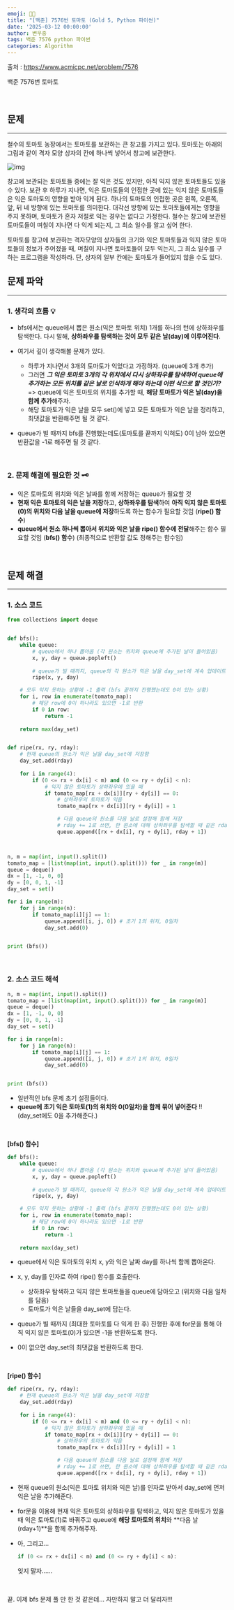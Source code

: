 ```yaml
---
emoji: 🏋🏻
title: "[백준] 7576번 토마토 (Gold 5, Python 파이썬)"
date: '2025-03-12 00:00:00'
author: 변우중
tags: 백준 7576 python 파이썬
categories: Algorithm
---
```

출처 : https://www.acmicpc.net/problem/7576

백준 7576번 토마토

&nbsp;

## 문제

---

철수의 토마토 농장에서는 토마토를 보관하는 큰 창고를 가지고 있다. 토마토는 아래의 그림과 같이 격자 모양 상자의 칸에 하나씩 넣어서 창고에 보관한다.

![img](https://u.acmicpc.net/de29c64f-dee7-4fe0-afa9-afd6fc4aad3a/Screen%20Shot%202021-06-22%20at%202.41.22%20PM.png)

창고에 보관되는 토마토들 중에는 잘 익은 것도 있지만, 아직 익지 않은 토마토들도 있을 수 있다. 보관 후 하루가 지나면, 익은 토마토들의 인접한 곳에 있는 익지 않은 토마토들은 익은 토마토의 영향을 받아 익게 된다. 하나의 토마토의 인접한 곳은 왼쪽, 오른쪽, 앞, 뒤 네 방향에 있는 토마토를 의미한다. 대각선 방향에 있는 토마토들에게는 영향을 주지 못하며, 토마토가 혼자 저절로 익는 경우는 없다고 가정한다. 철수는 창고에 보관된 토마토들이 며칠이 지나면 다 익게 되는지, 그 최소 일수를 알고 싶어 한다.

토마토를 창고에 보관하는 격자모양의 상자들의 크기와 익은 토마토들과 익지 않은 토마토들의 정보가 주어졌을 때, 며칠이 지나면 토마토들이 모두 익는지, 그 최소 일수를 구하는 프로그램을 작성하라. 단, 상자의 일부 칸에는 토마토가 들어있지 않을 수도 있다.

## 문제 파악

---

### 1. 생각의 흐름 💡

* bfs에서는 queue에서 뽑은 원소(익은 토마토 위치) 1개를 하나의 턴에 상하좌우를 탐색한다. 다시 말해, **상하좌우를 탐색하는 것이 모두 같은 날(day)에 이루어진다**.
* 여기서 깊이 생각해볼 문제가 있다.

  * 하루가 지나면서 3개의 토마토가 익었다고 가정하자. (queue에 3개 추가)
  * 그러면 ***그 익은 토마토 3개의 각 위치에서 다시 상하좌우를 탐색하여 queue에 추가하는 모든 위치를 같은 날로 인식하게 해야 하는데 어떤 식으로 할 것인가?***
    => queue에 익은 토마토의 위치를 추가할 때, **해당 토마토가 익은 날(day)을 함께 추가**해주자.
  * 해당 토마토가 익은 날을 모두 set()에 넣고 모든 토마토가 익은 날을 정리하고, 최댓값을 반환해주면 될 것 같다.
* queue가 빌 때까지 bfs를 진행했는데도(토마토를 끝까지 익혀도) 0이 남아 있으면 반환값을 -1로 해주면 될 것 같다.

&nbsp;

### 2. 문제 해결에 필요한 것 🗝️

* 익은 토마토의 위치와 익은 날짜를 함께 저장하는 queue가 필요할 것
* **현재 익은 토마토의 익은 날을 저장**하고, **상하좌우를 탐색**하여 **아직 익지 않은 토마토(0)의 위치와 다음 날을 queue에 저장**하도록 하는 함수가 필요할 것임 (**ripe() 함수**)
* **queue에서 원소 하나씩 뽑아서 위치와 익은 날을 ripe() 함수에 전달**해주는 함수 필요할 것임 (**bfs() 함수**)
  (최종적으로 반환할 값도 정해주는 함수임)

&nbsp;

## 문제 해결

---

### 1. 소스 코드

``````python
from collections import deque


def bfs():
    while queue:
        # queue에서 하나 뽑아옴 (각 원소는 위치와 queue에 추가된 날이 들어있음)
        x, y, day = queue.popleft()
  
        # queue가 빌 때까지, queue의 각 원소가 익은 날을 day_set에 계속 업데이트 함
        ripe(x, y, day)

    # 모두 익지 못하는 상황에 -1 출력 (bfs 끝까지 진행했는데도 0이 있는 상황)
    for i, row in enumerate(tomato_map):
        # 해당 row에 0이 하나라도 있으면 -1로 반환
        if 0 in row:
            return -1
  
    return max(day_set)


def ripe(rx, ry, rday):
    # 현재 queue의 원소가 익은 날을 day_set에 저장함
    day_set.add(rday)
  
    for i in range(4):
        if (0 <= rx + dx[i] < m) and (0 <= ry + dy[i] < n):
            # 익지 않은 토마토가 상하좌우에 있을 때
            if tomato_map[rx + dx[i]][ry + dy[i]] == 0:
                # 상하좌우의 토마토가 익음
                tomato_map[rx + dx[i]][ry + dy[i]] = 1

                # 다음 queue의 원소를 다음 날로 설정해 함께 저장
                # rday += 1로 쓰면, 한 원소에 대해 상하좌우를 탐색할 때 같은 rday가 아니게 됨
                queue.append([rx + dx[i], ry + dy[i], rday + 1])



n, m = map(int, input().split())
tomato_map = [list(map(int, input().split())) for _ in range(m)]
queue = deque()
dx = [1, -1, 0, 0]
dy = [0, 0, 1, -1]
day_set = set()

for i in range(m):
    for j in range(n):
        if tomato_map[i][j] == 1:
            queue.append([i, j, 0]) # 초기 1의 위치, 0일차
            day_set.add(0)


print (bfs())
``````

&nbsp;

### 2. 소스 코드 해석

``````python
n, m = map(int, input().split())
tomato_map = [list(map(int, input().split())) for _ in range(m)]
queue = deque()
dx = [1, -1, 0, 0]
dy = [0, 0, 1, -1]
day_set = set()

for i in range(m):
    for j in range(n):
        if tomato_map[i][j] == 1:
            queue.append([i, j, 0]) # 초기 1의 위치, 0일차
            day_set.add(0)


print (bfs())
``````

* 일반적인 bfs 문제 초기 설정들이다.
* **queue에 초기 익은 토마토(1)의 위치와 0(0일차)을 함께 묶어 넣어준다** !!
  (day_set에도 0을 추가해준다.)

&nbsp;

**[bfs() 함수]**

```python
def bfs():
    while queue:
        # queue에서 하나 뽑아옴 (각 원소는 위치와 queue에 추가된 날이 들어있음)
        x, y, day = queue.popleft()
  
        # queue가 빌 때까지, queue의 각 원소가 익은 날을 day_set에 계속 업데이트 함
        ripe(x, y, day)

    # 모두 익지 못하는 상황에 -1 출력 (bfs 끝까지 진행했는데도 0이 있는 상황)
    for i, row in enumerate(tomato_map):
        # 해당 row에 0이 하나라도 있으면 -1로 반환
        if 0 in row:
            return -1
  
    return max(day_set)
```

* queue에서 익은 토마토의 위치 x, y와 익은 날짜 day를 하나씩 함께 뽑아온다.
* x, y, day를 인자로 하여 ripe() 함수를 호출한다.

  * 상하좌우 탐색하고 익지 않은 토마토들을 queue에 담아오고 (위치와 다음 일차를 담음)
  * 토마토가 익은 날들을 day_set에 담는다.
* queue가 빌 때까지 (최대한 토마토를 다 익게 한 후) 진행한 후에 for문을 통해 아직 익지 않은 토마토(0)가 있으면 -1을 반환하도록 한다.
* 0이 없으면 day_set의 최댓값을 반환하도록 한다.

&nbsp;

**[ripe() 함수]**

``````python
def ripe(rx, ry, rday):
    # 현재 queue의 원소가 익은 날을 day_set에 저장함
    day_set.add(rday)
  
    for i in range(4):
        if (0 <= rx + dx[i] < m) and (0 <= ry + dy[i] < n):
            # 익지 않은 토마토가 상하좌우에 있을 때
            if tomato_map[rx + dx[i]][ry + dy[i]] == 0:
                # 상하좌우의 토마토가 익음
                tomato_map[rx + dx[i]][ry + dy[i]] = 1

                # 다음 queue의 원소를 다음 날로 설정해 함께 저장
                # rday += 1로 쓰면, 한 원소에 대해 상하좌우를 탐색할 때 같은 rday가 아니게 됨
                queue.append([rx + dx[i], ry + dy[i], rday + 1])
``````

* 현재 queue의 원소(익은 토마토 위치와 익은 날)를 인자로 받아서 day_set에 먼저 익은 날을 추가해준다.
* for문을 이용해 현재 익은 토마토의 상하좌우를 탐색하고, 익지 않은 토마토가 있을 때 익은 토마토(1)로 바꿔주고 queue에 **해당 토마토의 위치**와 **다음 날(rday+1)**을 함께 추가해주자.
* 아, 그리고...

  ```python
  if (0 <= rx + dx[i] < m) and (0 <= ry + dy[i] < n):
  ```

  잊지 말자......

&nbsp;

끝. 이제 bfs 문제 풀 만 한 것 같은데... 자만하지 말고 더 달리자!!!

```toc

```
